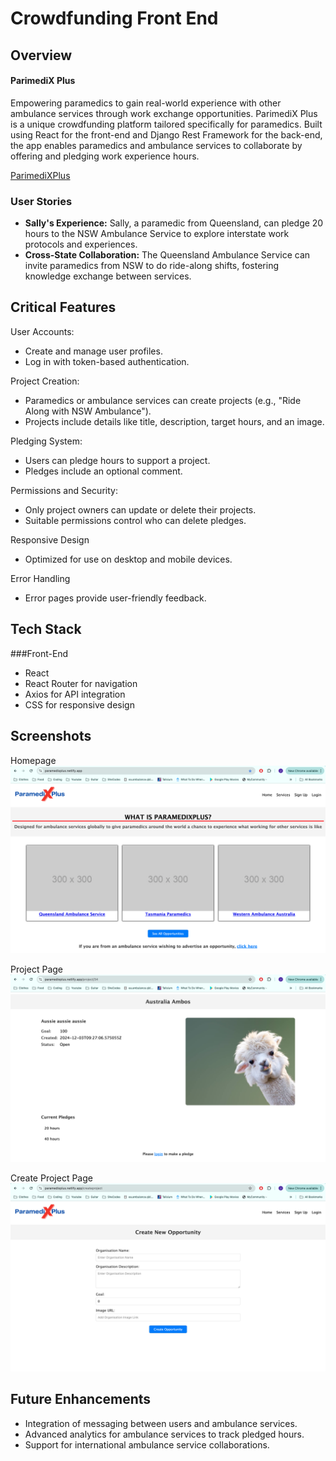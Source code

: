 # Crowdfunding Front End

## Overview
#### ParimediX Plus
Empowering paramedics to gain real-world experience with other ambulance services through work exchange opportunities. ParimediX Plus is a unique crowdfunding platform tailored specifically for paramedics. Built using React for the front-end and Django Rest Framework for the back-end, the app enables paramedics and ambulance services to collaborate by offering and pledging work experience hours.

[ParimediXPlus](https://paramedixplus.netlify.app/)

### User Stories
- **Sally's Experience:** Sally, a paramedic from Queensland, can pledge 20 hours to the NSW Ambulance Service to explore interstate work protocols and experiences.
- **Cross-State Collaboration:** The Queensland Ambulance Service can invite paramedics from NSW to do ride-along shifts, fostering knowledge exchange between services.

## Critical Features
User Accounts:
- Create and manage user profiles.
- Log in with token-based authentication.

Project Creation:
- Paramedics or ambulance services can create projects (e.g., "Ride Along with NSW Ambulance").
- Projects include details like title, description, target hours, and an image.

Pledging System:
- Users can pledge hours to support a project.
- Pledges include an optional comment.
  
Permissions and Security:
- Only project owners can update or delete their projects.
- Suitable permissions control who can delete pledges.
  
Responsive Design
- Optimized for use on desktop and mobile devices.
  
Error Handling
- Error pages provide user-friendly feedback.
  

## Tech Stack
###Front-End
- React
- React Router for navigation
- Axios for API integration
- CSS for responsive design

## Screenshots
Homepage
![homepage](./public/img/homepage.png)

Project Page
![project page](./public/img/projectpage.png)

Create Project Page
![create project](./public/img/createproject.png)

## Future Enhancements
- Integration of messaging between users and ambulance services.
- Advanced analytics for ambulance services to track pledged hours.
- Support for international ambulance service collaborations.

